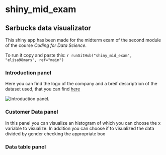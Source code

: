 # shiny_mid_exam
## Sarbucks data visualizator

This shiny app has been made for the midterm exam of the second module of the course *Coding for Data Science*.

To run it copy and paste this: ```r runGitHub("shiny_mid_exam", "elisa98mars", ref="main") ```

### Introduction panel

Here you can find the logo of the company and a breif descriptrion of the dataset used, that you can find [here](https://www.kaggle.com/mahirahmzh/starbucks-customer-retention-malaysia-survey)

![Introduction panel.](C:\Users\ACESF31452570N\Desktop\Università\DSE\Coding\R\Intr.png)

### Customer Data panel

In this panel you can visualize an histogram of which you can choose the x variable to visualize. In addition you can choose if to visualized the data divided by gender checking the appropriate box 



### Data table panel

